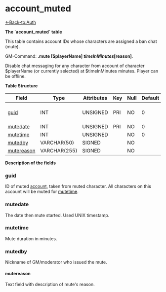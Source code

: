 # account\_muted

[<-Back-to:Auth](database-auth)

**The \`account\_muted\` table**

This table contains account IDs whose characters are assigned a ban chat (mute).

GM-Command: **.mute [$playerName] $timeInMinutes [$reason]**.

Disable chat messaging for any character from account of character $playerName (or currently selected) at $timeInMinutes minutes. Player can be offline.

**Table Structure**

| Field           | Type         | Attributes | Key | Null | Default | Extra | Comment                  |
| --------------- | ------------ | ---------- | --- | ---- | ------- | ----- | ------------------------ |
| [guid][1]       | INT          | UNSIGNED   | PRI | NO   | 0       |       | Global Unique Identifier |
| [mutedate][2]   | INT          | UNSIGNED   | PRI | NO   | 0       |       |                          |
| [mutetime][3]   | INT          | UNSIGNED   |     | NO   | 0       |       |                          |
| [mutedby][4]    | VARCHAR(50)  | SIGNED     |     | NO   |         |       |                          |
| [mutereason][5] | VARCHAR(255) | SIGNED     |     | NO   |         |       |                          |

[1]: #guid
[2]: #mutedate
[3]: #mutetime
[4]: #mutedby
[5]: #mutereason

**Description of the fields**

### guid

ID of muted [account](account#id), taken from muted character. All characters on this account will be muted for [mutetime](#mutetime).

### mutedate

The date then mute started. Used UNIX timestamp.

### mutetime

Mute duration in minutes.

### mutedby

Nickname of GM/moderator who issued the mute.

#### mutereason

Text field with description of mute's reason.
